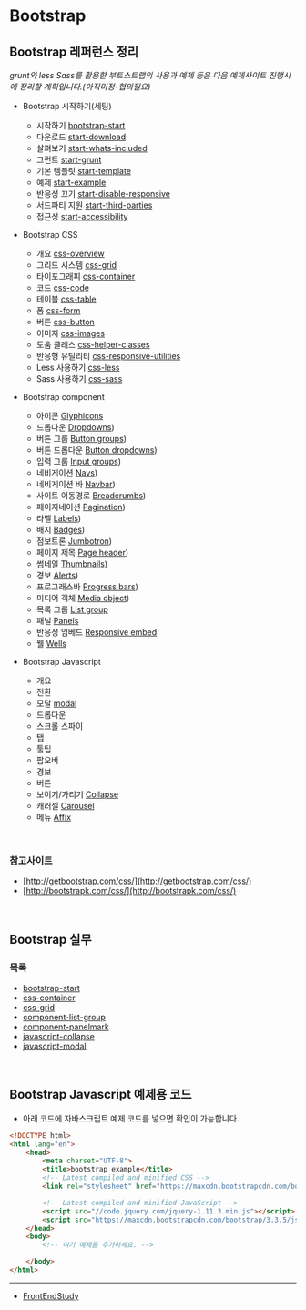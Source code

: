 # Bootstrap 




## Bootstrap 레퍼런스 정리

*grunt와 less Sass를 활용한 부트스트랩의 사용과 예제 등은 다음 예제사이트 진행시에 정리할 계획입니다.(아직미정-협의필요)*

- Bootstrap 시작하기(세팅)   
    - 시작하기 [bootstrap-start](docs/bootstrap-start.md)  
    - 다운로드 [start-download](#)  
    - 살펴보기 [start-whats-included](#)  
    - 그런트 [start-grunt](docs/start-grunt.md)  
    - 기본 템플릿 [start-template](docs/start-template.md)  
    - 예제 [start-example](docs/start-example.md)  
    - 반응성 끄기 [start-disable-responsive](#)  
    - 서드파티 지원 [start-third-parties](#)  
    - 접근성 [start-accessibility](#)  

- Bootstrap CSS    
    - 개요 [css-overview](#)  
    - 그리드 시스템 [css-grid](docs/css-grid.md)  
    - 타이포그래피 [css-container](docs/css-container.md)  
    - 코드 [css-code](#)  
    - 테이블 [css-table](docs/css-table.md)  
    - 폼 [css-form](docs/css-form.md)  
    - 버튼 [css-button](#)  
    - 이미지 [css-images](docs/css-images.md)  
    - 도움 클래스 [css-helper-classes](docs/css-helper-classes.md)  
    - 반응형 유틸리티 [css-responsive-utilities](docs/css-responsive-utilities.md)  
    - Less 사용하기 [css-less](docs/css-less.md)  
    - Sass 사용하기 [css-sass](docs/css-sass.md)

- Bootstrap component   
    - 아이콘 [Glyphicons](docs/component_01_glyphicons.md)
    - 드롭다운 [Dropdowns](docs/component_02_dropdowns.md))
    - 버튼 그룹 [Button groups](docs/component_03_button.md))
    - 버튼 드롭다운 [Button dropdowns](docs/component_04_button_dropdown.md)) 
    - 입력 그룹 [Input groups](docs/component_05_input_groups.md))
    - 네비게이션 [Navs](docs/component_06_navs.md))
    - 네비게이션 바 [Navbar](docs/component_07_navbar.md))
    - 사이트 이동경로 [Breadcrumbs](docs/component_08_breadcrumbs.md))
    - 페이지네이션 [Pagination](docs/component_09_pagination.md))
    - 라벨 [Labels](docs/component_10_labels.md))
    - 배지 [Badges](docs/component_11_badges.md))
    - 점보트론 [Jumbotron](docs/component_12_jumbotron.md))
    - 페이지 제목 [Page header](docs/component_13_page_header.md))
    - 썸네일 [Thumbnails](docs/component_14_thumbnails.md))
    - 경보 [Alerts](docs/component_15_alerts.md))
    - 프로그래스바 [Progress bars](docs/component_16_progress_bars.md))
    - 미디어 객체 [Media object](docs/component_17_media_object.md))
    - 목록 그룹 [List group](docs/component_18_list_group.md) 
    - 패널 [Panels](docs/component_19_panelmark.md) 
    - 반응성 임베드 [Responsive embed](docs/component_20_responsive_embed.md)
    - 웰 [Wells](docs/component_21_wells.md)

- Bootstrap Javascript  
    - 개요 [](#)
    - 전환 [](#)
    - 모달 [modal](docs/javascript-modal.md)   
    - 드롭다운 [](#)
    - 스크롤 스파이 [](#)
    - 탭 [](#)
    - 툴팁 [](#)
    - 팝오버 [](#)
    - 경보 [](#)
    - 버튼 [](#)
    - 보이기/가리기 [Collapse](docs/javascript-collapse.md)  
    - 캐러셀 [Carousel](docs/javascript-collapse.md)  
    - 메뉴 [Affix](#)
    


<br>

### 참고사이트
  - [http://getbootstrap.com/css/](http://getbootstrap.com/css/)    
  - [http://bootstrapk.com/css/](http://bootstrapk.com/css/)


<br>


## Bootstrap 실무
  
### 목록

* [bootstrap-start](docs/bootstrap-start.md)
* [css-container](docs/css-container.md)
* [css-grid](docs/css-grid.md)
* [component-list-group](docs/component-list-group.md)
* [component-panelmark](docs/component-panelmark.md)  
* [javascript-collapse](docs/javascript-collapse.md)
* [javascript-modal](docs/javascript-modal.md)


<br>


## Bootstrap Javascript 예제용 코드

- 아래 코드에 자바스크립트 예제 코드를 넣으면 확인이 가능합니다.


```html
<!DOCTYPE html>
<html lang="en">
    <head>
        <meta charset="UTF-8">
        <title>bootstrap example</title>
        <!-- Latest compiled and minified CSS -->
        <link rel="stylesheet" href="https://maxcdn.bootstrapcdn.com/bootstrap/3.3.5/css/bootstrap.min.css" integrity="sha512-dTfge/zgoMYpP7QbHy4gWMEGsbsdZeCXz7irItjcC3sPUFtf0kuFbDz/ixG7ArTxmDjLXDmezHubeNikyKGVyQ==" crossorigin="anonymous">

        <!-- Latest compiled and minified JavaScript -->
        <script src="//code.jquery.com/jquery-1.11.3.min.js"></script>
        <script src="https://maxcdn.bootstrapcdn.com/bootstrap/3.3.5/js/bootstrap.min.js" integrity="sha512-K1qjQ+NcF2TYO/eI3M6v8EiNYZfA95pQumfvcVrTHtwQVDG+aHRqLi/ETn2uB+1JqwYqVG3LIvdm9lj6imS/pQ==" crossorigin="anonymous"></script>
    </head>
    <body>
        <!-- 여기 예제를 추가하세요. -->

    </body>
</html>
```


----


* [FrontEndStudy](../../../../)

